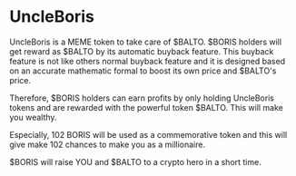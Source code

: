# UncleBoris
UncleBoris is a MEME token to take care of $BALTO.
$BORIS holders will get reward as $BALTO by its automatic buyback feature. This buyback feature is not like others normal buyback feature and it is designed based on an accurate mathematic formal to boost its own price and $BALTO's price.

Therefore, $BORIS holders can earn profits by only holding UncleBoris tokens and are rewarded with the powerful token $BALTO. This will make you wealthy.

Especially, 102 BORIS will be used as a commemorative token and this will give make 102 chances to make you as a millionaire.

$BORIS will raise YOU and $BALTO to a crypto hero in a short time.
